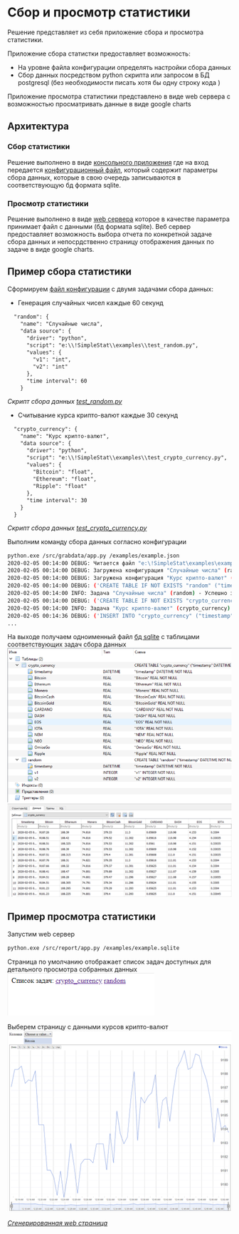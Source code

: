 # Сбор и просмотр статистики
Решение представляет из себя приложение сбора и просмотра статистики.

Приложение сбора статистки предоставляет возможность:
* На уровне файла конфигурации определять настройки сбора данных
* Сбор данных посредством python скрипта или запросом в БД postgresql (без необходимости писать хотя бы одну строку кода
)

Приложение просмотра статистики представлено в виде web сервера с возможностью просматривать данные в виде google charts

## Архитектура
### Сбор статистики
Решение выполнено в виде [консольного приложения](/src/grabdata/app.py) где на вход передается [конфигурационный файл](/src/grabdata/config.py), 
который содержит параметры сбора данных, которые в свою очередь записываются в соответствующую бд формата sqlite.  

### Просмотр статистики
Решение выполнено в виде [web сервера](/src/report/app.py) которое в качестве параметра принимает файл с данными (бд формата sqlite).
Веб сервер предоставляет возможность выбора отчета по конкретной задаче сбора данных и непосрдственно страницу отображения данных по задаче в виде google charts.    

## Пример сбора статистики
Сформируем [файл конфигурации](/example/example.json) с двумя задачами сбора данных:

* Генерация случайных чисел каждые 60 секунд
```
  "random": {
    "name": "Случайные числа",
    "data source": {
      "driver": "python",
      "script": "e:\\!SimpleStat\\examples\\test_random.py",
      "values": {
        "v1": "int",
        "v2": "int"
      },
      "time interval": 60
    }
```
_Скрипт сбора данных [test_random.py](/example/test_random.py)_

* Считывание курса крипто-валют каждые 30 секунд
```
  "crypto_currency": {
    "name": "Курс крипто-валют",
    "data source": {
      "driver": "python",
      "script": "e:\\!SimpleStat\\examples\\test_crypto_currency.py",
      "values": {
        "Bitcoin": "float",
        "Ethereum": "float",
        "Ripple": "float"
      },
      "time interval": 30
    }
  }
```
_Скрипт сбора данных [test_crypto_currency.py](/example/test_crypto_currency.py)_

Выполним команду сбора данных согласно конфигурации
```sh
python.exe /src/grabdata/app.py /examples/example.json
2020-02-05 00:14:00 DEBUG: Читается файл "e:\!SimpleStat\examples\example.json"
2020-02-05 00:14:00 DEBUG: Загружена конфигурация "Случайные числа" (random)
2020-02-05 00:14:00 DEBUG: Загружена конфигурация "Курс крипто-валют" (crypto_currency)
2020-02-05 00:14:00 DEBUG: ('CREATE TABLE IF NOT EXISTS "random" ("timestamp" DATETIME NOT NULL PRIMARY KEY, "v1" INTEGER NOT NULL, "v2" INTEGER NOT NULL)', [])
2020-02-05 00:14:00 INFO: Задача "Случайные числа" (random) - Успешно запущена
2020-02-05 00:14:00 DEBUG: ('CREATE TABLE IF NOT EXISTS "crypto_currency" ("timestamp" DATETIME NOT NULL PRIMARY KEY, "Bitcoin" REAL NOT NULL, "Ethereum" REAL NOT NULL, "Monero" REAL NOT NULL, "BitcoinCash" REAL NOT NULL, "BitcoinGold" REAL NOT NULL, "CARDANO" REAL NOT NULL, "DASH" REAL NOT NULL, "EOS" REAL NOT NULL, "IOTA" REAL NOT NULL, "NEM" REAL NOT NULL, "NEO" REAL NOT NULL, "OmiseGo" REAL NOT NULL, "Ripple" REAL NOT NULL)', [])
2020-02-05 00:14:00 INFO: Задача "Курс крипто-валют" (crypto_currency) - Успешно запущена
2020-02-05 00:14:36 DEBUG: ('INSERT INTO "crypto_currency" ("timestamp", "Bitcoin", "Ethereum", "Monero", "BitcoinCash", "BitcoinGold", "CARDANO", "DASH", "EOS", "IOTA", "NEM", "NEO", "OmiseGo", "Ripple") VALUES (?, ?, ?, ?, ?, ?, ?, ?, ?, ?, ?, ?, ?, ?)', [datetime.datetime(2020, 2, 5, 0, 14, 36, 940035), 9187.26, 188.39, 74.816, 379.33, 11.3, 0.05609, 110.98, 4.153, 0.3304, 0.04727, 12.265, 0.974, 0.26605])
...
```

На выходе получаем одноименный файл [бд sqlite](/example/example.sqlite) с таблицами соответствующих задач сбора данных  
![](/example/example_sqlite_tables.png)
![](/example/example_sqlite_crypto_currency.png)

## Пример просмотра статистики
Запустим web сервер
```sh
python.exe /src/report/app.py /examples/example.sqlite
```

Страница по умолчанию отображает список задач доступных для детального просмотра собранных данных
![](/example/example_webpage_task_list.png) 

Выберем страницу с данными курсов крипто-валют
![](/example/example_webpage_crypto_currency_task.png) 

_[Сгенерированная web страница](/example/example_webpage_crypto_currency_task.html)_

